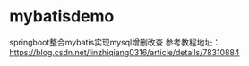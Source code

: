 # mybatisdemo
springboot整合mybatis实现mysql增删改查
参考教程地址：https://blog.csdn.net/linzhiqiang0316/article/details/78310884
